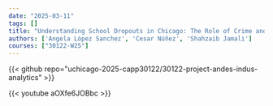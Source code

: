 ```yaml
---
date: "2025-03-11"
tags: []
title: "Understanding School Dropouts in Chicago: The Role of Crime and Socioeconomic Factors"
authors: ['Angela López Sanchez', 'Cesar Núñez', 'Shahzaib Jamali']
courses: ["30122-W25"]
---
```


{{< github repo="uchicago-2025-capp30122/30122-project-andes-indus-analytics" >}}

{{< youtube aOXfe6JOBbc >}}

